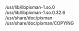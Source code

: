/usr/lib/libpixman-1.so.0  
/usr/lib/libpixman-1.so.0.32.6  
/usr/share/doc/pixman  
/usr/share/doc/pixman/COPYING  
